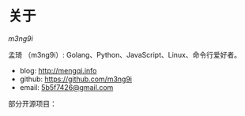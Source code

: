 关于
=================================

*m3ng9i*

<link rel="stylesheet" type="text/css" href="/static/include/github_project.css">

<script>

var REPOS = [
    "QReader",      "一个使用 Go 和 JavaScript 编写的 RSS 阅读器。支持标签、文章加星、设置 feed 更新周期与文章保留数量、文章搜索等功能。",
    "Feedreader",   "RSS 2.0 和 Atom 1.0 解析模块，供 QReader 调用。",
    "go-utils",     "Go 工具包。",
    "IP-resolver",  "一个命令行工具，同时调用多个 DNS 查询同一个域名的 IP 地址，并显示对比结果。",
];

function createReposHtml() {
    var apiurl = "https://api.github.com/users/m3ng9i/repos";

    $("#project").html("<span class='notice'><span class='fa fa-refresh fa-spin'></span> 加载中 ...</span>");

    var githubHtml = localStorage.aboutPageGithubHtml || "";
    var timeDiff = Math.round(($.now() - parseInt(localStorage.aboutPageLastRequest || 0)) / 60000); // minutes from last request

    // if githubHtml is not empty and last request time < 15 minutes, load the cache.
    if (githubHtml != "" && timeDiff < 15) {
        showRepos(githubHtml);
        console.log("Load github project cache saved " + timeDiff + " minutes ago.");
        return;
    }

    $.getJSON(apiurl, function(data) {

        githubHtml = createReposTable(data, REPOS);

        // save cache
        localStorage.aboutPageGithubHtml = githubHtml;
        localStorage.aboutPageLastRequest = $.now();

        // display repos info
        showRepos(githubHtml);

    }).fail(function() {

        var error = "<span class='error'>" +
            "<span class='fa fa-warning'></span> 获取 github 项目信息出错，请稍后" +
            "<a href='' onclick='createReposHtml();return false;'>刷新</a>重试。</span>";

        // if cache is too old (saved 6 hours ago), show error
        if (timeDiff > 360 || githubHtml == "") {
            $("#project").html(error);
        } else {
            showRepos(githubHtml);
            console.warn("Could not fetch " + apiurl + ", load cache saved " + timeDiff + " minutes ago.");
        }
    });

}

function createReposTable(data, repos) {

    var dateString = function(date) {
        var d = new Date(date);
        if (isNaN(d.valueOf())) {
            return "无法获取";
        }

        var month = d.getMonth() + 1;
        month = (month < 10) ? "0" + month : month;

        var day = d.getDate();
        day = (day < 10) ? "0" + day : day;

        var hours = d.getHours();
        hours = (hours < 10) ? "0" + hours : hours;

        var minutes = d.getMinutes();
        minutes = (minutes < 10) ? "0" + minutes : minutes;

        var timezone = (0 - Math.round(d.getTimezoneOffset() / 60)) * 100;
        var sign = (timezone > 0) ? "+" : "-";
        timezone = sign + ((timezone < 1000) ? "0" + timezone : timezone);
        return d.getFullYear() + "-" + month + "-" + day + " " + hours + ":" + minutes + " " + timezone;
    };

    var html = "";

    for (var i = 0; i < repos.length; i += 2) {
        for (var j = 0; j < data.length; j++) {
            if (repos[i].toLowerCase() == data[j].name.toLowerCase()) {
                html += "<tbody title='点击跳转到 github 页面' tabindex='0' data-github-url='" + data[j].html_url + "'>" +
                    "<tr><th>" +
                    "<span><span class='fa fa-github-alt'></span> " + repos[i] + "</span>" +
                    "<span>" + data[j].stargazers_count + " <span class='fa fa-star-o star-o github_star'></span></span>" +
                    "</th></tr>" +
                    "<tr><td>" + repos[i + 1] + "</td></tr>" +
                    "<tr><td>Github 地址：" + data[j].html_url + "</td></tr>" +
                    "<tr><td>主要语言：" + data[j].language + "</td></tr>" +
                    "<tr><td>大小：" + data[j].size + "KB </td></tr>" +
                    "<tr><td>最近更新：" + dateString(data[j].pushed_at) + "</td></tr>" +
                    "<tr><td>&nbsp;</td></tr>" +
                    "</tbody>";
            }
        }
    }

    html = "<table class='github_project'>" + html + "</table>";

    return html;
}

function showRepos(html) {
    $("#project").html(html);

    // bind onclick and onkeypress event
    $("table.github_project tbody").each(function() {
        var url = $(this).attr("data-github-url");
        $(this).click(function() {
            window.open(url);
        });
        $(this).keypress(function(event) {
            if (event.keyCode == 13) {
                window.open(url);
            }
        });
    });

    // set css effect
    $("table.github_project > tbody").hover(function() {
        $(this).addClass("mouseover");
        var element = $(this.getElementsByClassName("github_star"));
        element.addClass("star");
        element.removeClass("star-o");
        element.addClass("fa-star");
        element.removeClass("fa-star-o");
    }, function() {
        $(this).removeClass("mouseover");
        var element = $(this.getElementsByClassName("github_star"));
        element.addClass("star-o");
        element.removeClass("star");
        element.addClass("fa-star-o");
        element.removeClass("fa-star");
    });
}

$(document).ready(function() {
    createReposHtml();
});

</script>

孟琦 （m3ng9i）: Golang、Python、JavaScript、Linux、命令行爱好者。

- blog: http://mengqi.info
- github: https://github.com/m3ng9i
- email: <a href="mailto:&#x35;&#x62;&#x35;&#x66;&#x37;&#x34;&#x32;&#x36;&#x40;&#x67;&#x6d;&#x61;&#x69;&#x6c;&#x2e;&#x63;&#x6f;&#x6d;">&#x35;&#x62;&#x35;&#x66;&#x37;&#x34;&#x32;&#x36;&#x40;&#x67;&#x6d;&#x61;&#x69;&#x6c;&#x2e;&#x63;&#x6f;&#x6d;</a>

部分开源项目：

<section id="project"></section>

